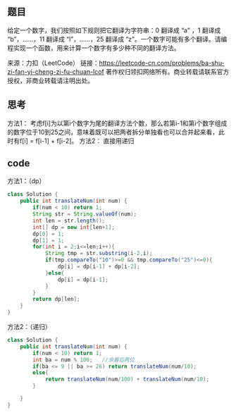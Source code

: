 ## 题目
给定一个数字，我们按照如下规则把它翻译为字符串：0 翻译成 “a” ，1 翻译成 “b”，……，11 翻译成 “l”，……，25 翻译成 “z”。一个数字可能有多个翻译。请编程实现一个函数，用来计算一个数字有多少种不同的翻译方法。

来源：力扣（LeetCode）
链接：https://leetcode-cn.com/problems/ba-shu-zi-fan-yi-cheng-zi-fu-chuan-lcof
著作权归领扣网络所有。商业转载请联系官方授权，非商业转载请注明出处。

## 思考
方法1：
考虑f[i]为以第i个数字为尾的翻译方法个数，那么若第i-1和第i个数字组成的数字位于10到25之间，意味着既可以把两者拆分单独看也可以合并起来看，此时有f[i] = f[i-1] + f[i-2]。
方法2：
直接用递归


## code
方法1：（dp）
```java
class Solution {
    public int translateNum(int num) {
        if(num < 10) return 1;
        String str = String.valueOf(num);
        int len = str.length();
        int[] dp = new int[len+1];
        dp[0] = 1;
        dp[1] = 1;
        for(int i = 2;i<=len;i++){
            String tmp = str.substring(i-2,i);
            if(tmp.compareTo("10")>=0 && tmp.compareTo("25")<=0){
                dp[i] = dp[i-1] + dp[i-2];
            }else{
                dp[i] = dp[i-1];
            }
        }
        return dp[len];
    }
}
```
方法2：（递归）
```java
class Solution {
    public int translateNum(int num) {
        if(num < 10) return 1;
        int ba = num % 100;   //余最后两位
        if(ba <= 9 || ba >= 26) return translateNum(num/10);
        else{
            return translateNum(num/100) + translateNum(num/10);
        }

    }
}
```
